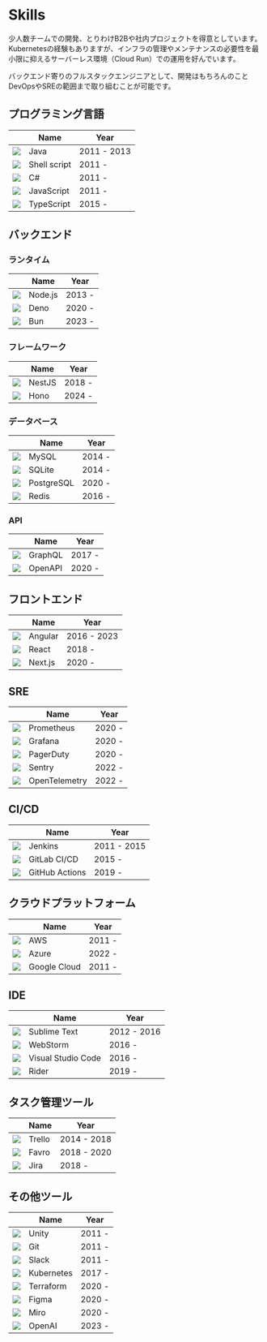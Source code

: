 # Skills

少人数チームでの開発、とりわけB2Bや社内プロジェクトを得意としています。Kubernetesの経験もありますが、インフラの管理やメンテナンスの必要性を最小限に抑えるサーバーレス環境（Cloud Run）での運用を好んでいます。

バックエンド寄りのフルスタックエンジニアとして、開発はもちろんのことDevOpsやSREの範囲まで取り組むことが可能です。

## プログラミング言語

|                                                               | Name         | Year        |
| ------------------------------------------------------------- | ------------ | ----------- |
| ![](https://go-skill-icons.vercel.app/api/icons?i=java)       | Java         | 2011 - 2013 |
| ![](https://go-skill-icons.vercel.app/api/icons?i=bash)       | Shell script | 2011 -      |
| ![](https://go-skill-icons.vercel.app/api/icons?i=cs)         | C#           | 2011 -      |
| ![](https://go-skill-icons.vercel.app/api/icons?i=javascript) | JavaScript   | 2011 -      |
| ![](https://go-skill-icons.vercel.app/api/icons?i=typescript) | TypeScript   | 2015 -      |

## バックエンド

### ランタイム

|                                                           | Name    | Year   |
| --------------------------------------------------------- | ------- | ------ |
| ![](https://go-skill-icons.vercel.app/api/icons?i=nodejs) | Node.js | 2013 - |
| ![](https://go-skill-icons.vercel.app/api/icons?i=deno)   | Deno    | 2020 - |
| ![](https://go-skill-icons.vercel.app/api/icons?i=bun)    | Bun     | 2023 - |

### フレームワーク

|                                                           | Name   | Year   |
| --------------------------------------------------------- | ------ | ------ |
| ![](https://go-skill-icons.vercel.app/api/icons?i=nestjs) | NestJS | 2018 - |
| ![](https://go-skill-icons.vercel.app/api/icons?i=hono)   | Hono   | 2024 - |

### データベース

|                                                             | Name       | Year   |
| ----------------------------------------------------------- | ---------- | ------ |
| ![](https://go-skill-icons.vercel.app/api/icons?i=mysql)    | MySQL      | 2014 - |
| ![](https://go-skill-icons.vercel.app/api/icons?i=sqlite)   | SQLite     | 2014 - |
| ![](https://go-skill-icons.vercel.app/api/icons?i=postgres) | PostgreSQL | 2020 - |
| ![](https://go-skill-icons.vercel.app/api/icons?i=redis)    | Redis      | 2016 - |

### API

|                                                            | Name    | Year   |
| ---------------------------------------------------------- | ------- | ------ |
| ![](https://go-skill-icons.vercel.app/api/icons?i=graphql) | GraphQL | 2017 - |
| ![](https://go-skill-icons.vercel.app/api/icons?i=openapi) | OpenAPI | 2020 - |

## フロントエンド

|                                                            | Name    | Year        |
| ---------------------------------------------------------- | ------- | ----------- |
| ![](https://go-skill-icons.vercel.app/api/icons?i=angular) | Angular | 2016 - 2023 |
| ![](https://go-skill-icons.vercel.app/api/icons?i=react)   | React   | 2018 -      |
| ![](https://go-skill-icons.vercel.app/api/icons?i=nextjs)  | Next.js | 2020 -      |

## SRE

|                                                                  | Name          | Year   |
| ---------------------------------------------------------------- | ------------- | ------ |
| ![](https://go-skill-icons.vercel.app/api/icons?i=prometheus)    | Prometheus    | 2020 - |
| ![](https://go-skill-icons.vercel.app/api/icons?i=grafana)       | Grafana       | 2020 - |
| ![](https://go-skill-icons.vercel.app/api/icons?i=pagerduty)     | PagerDuty     | 2020 - |
| ![](https://go-skill-icons.vercel.app/api/icons?i=sentry)        | Sentry        | 2022 - |
| ![](https://go-skill-icons.vercel.app/api/icons?i=opentelemetry) | OpenTelemetry | 2022 - |

## CI/CD

|                                                          | Name           | Year        |
| -------------------------------------------------------- | -------------- | ----------- |
| ![](https://go-skill-icons.vercel.app/api/icons?i=aws)   | Jenkins        | 2011 - 2015 |
| ![](https://go-skill-icons.vercel.app/api/icons?i=gcp)   | GitLab CI/CD   | 2015 -      |
| ![](https://go-skill-icons.vercel.app/api/icons?i=azure) | GitHub Actions | 2019 -      |

## クラウドプラットフォーム

|                                                          | Name         | Year   |
| -------------------------------------------------------- | ------------ | ------ |
| ![](https://go-skill-icons.vercel.app/api/icons?i=aws)   | AWS          | 2011 - |
| ![](https://go-skill-icons.vercel.app/api/icons?i=azure) | Azure        | 2022 - |
| ![](https://go-skill-icons.vercel.app/api/icons?i=gcp)   | Google Cloud | 2011 - |

## IDE

|                                                             | Name               | Year        |
| ----------------------------------------------------------- | ------------------ | ----------- |
| ![](https://go-skill-icons.vercel.app/api/icons?i=sublime)  | Sublime Text       | 2012 - 2016 |
| ![](https://go-skill-icons.vercel.app/api/icons?i=webstorm) | WebStorm           | 2016 -      |
| ![](https://go-skill-icons.vercel.app/api/icons?i=vscode)   | Visual Studio Code | 2016 -      |
| ![](https://go-skill-icons.vercel.app/api/icons?i=rider)    | Rider              | 2019 -      |

## タスク管理ツール

|                                                           | Name   | Year        |
| --------------------------------------------------------- | ------ | ----------- |
| ![](https://go-skill-icons.vercel.app/api/icons?i=trello) | Trello | 2014 - 2018 |
| ![](https://go-skill-icons.vercel.app/api/icons?i=favro)  | Favro  | 2018 - 2020 |
| ![](https://go-skill-icons.vercel.app/api/icons?i=jira)   | Jira   | 2018 -      |

## その他ツール

|                                                              | Name       | Year   |
| ------------------------------------------------------------ | ---------- | ------ |
| ![](https://go-skill-icons.vercel.app/api/icons?i=unity)     | Unity      | 2011 - |
| ![](https://go-skill-icons.vercel.app/api/icons?i=git)       | Git        | 2011 - |
| ![](https://go-skill-icons.vercel.app/api/icons?i=slack)     | Slack      | 2011 - |
| ![](https://go-skill-icons.vercel.app/api/icons?i=k8s)       | Kubernetes | 2017 - |
| ![](https://go-skill-icons.vercel.app/api/icons?i=terraform) | Terraform  | 2020 - |
| ![](https://go-skill-icons.vercel.app/api/icons?i=figma)     | Figma      | 2020 - |
| ![](https://go-skill-icons.vercel.app/api/icons?i=miro)      | Miro       | 2020 - |
| ![](https://go-skill-icons.vercel.app/api/icons?i=chatgpt)   | OpenAI     | 2023 - |
